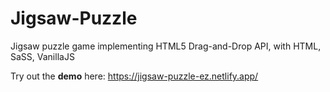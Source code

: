 # Jigsaw-Puzzle
Jigsaw puzzle game implementing HTML5 Drag-and-Drop API, with HTML, SaSS, VanillaJS 

Try out the **demo** here: https://jigsaw-puzzle-ez.netlify.app/
